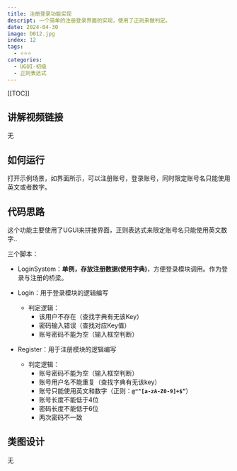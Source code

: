 ```yaml
---
title: 注册登录功能实现
descript: 一个简单的注册登录界面的实现，使用了正则来做判定。
date: 2024-04-30
image: D012.jpg
index: 12
tags:
  - ⭐️⭐️⭐️
categories:
  - UGUI-初级
  - 正则表达式
---
```


[[TOC]]

## 讲解视频链接
无

## 如何运行
打开示例场景，如界面所示，可以注册账号，登录账号，同时限定账号名只能使用英文或者数字。

## 代码思路

这个功能主要使用了UGUI来拼接界面，正则表达式来限定账号名只能使用英文数字..

三个脚本：

- LoginSystem：**单例，存放注册数据(使用字典)**，方便登录模块调用。作为登录与注册的桥梁。

- Login：用于登录模块的逻辑编写
    - 判定逻辑：
        - 该用户不存在（查找字典有无该Key）
        - 密码输入错误（查找对应Key值）
        - 账号密码不能为空（输入框空判断）

- Register：用于注册模块的逻辑编写
    - 判定逻辑：
        - 账号密码不能为空（输入框空判断）
        - 账号用户名不能重复（查找字典有无该key）
        - 账号只能使用英文和数字（正则：**`@"^[a-zA-Z0-9]+$”`**）
        - 账号长度不能低于4位
        - 密码长度不能低于6位
        - 两次密码不一致

## 类图设计
无

